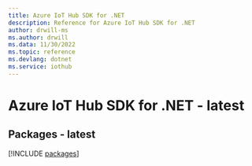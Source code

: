 ```yaml
---
title: Azure IoT Hub SDK for .NET
description: Reference for Azure IoT Hub SDK for .NET
author: drwill-ms
ms.author: drwill
ms.data: 11/30/2022
ms.topic: reference
ms.devlang: dotnet
ms.service: iothub
---
```

# Azure IoT Hub SDK for .NET - latest
## Packages - latest
[!INCLUDE [packages](iot-hub-index.md)]